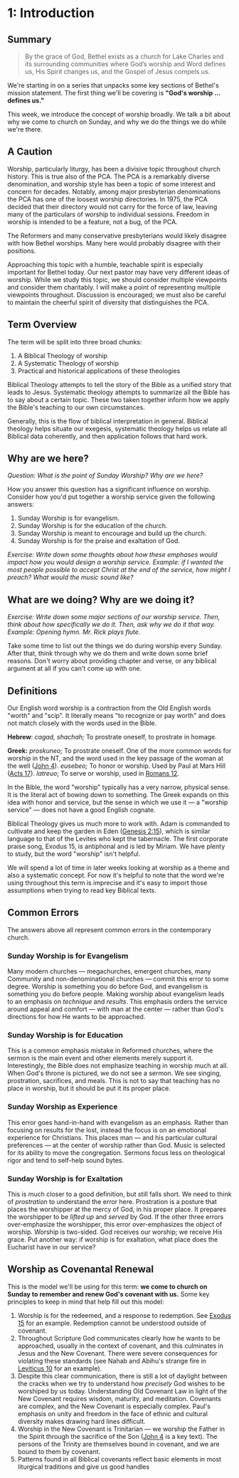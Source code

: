 # 1: Introduction

## Summary

> By the grace of God, Bethel exists as a church for Lake Charles and its surrounding communities where God’s worship and Word defines us, His Spirit changes us, and the Gospel of Jesus compels us.

We're starting in on a series that unpacks some key sections of Bethel's mission statement. The first thing we'll be covering is **"God's worship ... defines us."**

This week, we introduce the concept of worship broadly. We talk a bit about why we come to church on Sunday, and why we do the things we do while we're there.

## A Caution

Worship, particularly liturgy, has been a divisive topic throughout church history. This is true also of the PCA. The PCA is a remarkably diverse denomination, and worship style has been a topic of some interest and concern for decades. Notably, among major presbyterian denominations the PCA has one of the loosest worship directories. In 1975, the PCA decided that their directory would not carry for the force of law, leaving many of the particulars of worship to individual sessions. Freedom in worship is intended to be a feature, not a bug, of the PCA.

The Reformers and many conservative presbyterians would likely disagree with how Bethel worships. Many here would probably disagree with their positions.

Approaching this topic with a humble, teachable spirit is especially important for Bethel today. Our next pastor may have very different ideas of worship. While we study this topic, we should consider multiple viewpoints and consider them charitably. I will make a point of representing multiple viewpoints throughout. Discussion is encouraged; we must also be careful to maintain the cheerful spirit of diversity that distinguishes the PCA.

## Term Overview

The term will be split into three broad chunks:

1. A Biblical Theology of worship
2. A Systematic Theology of worship
3. Practical and historical applications of these theologies

Biblical Theology attempts to tell the story of the Bible as a unified story that leads to Jesus. Systematic theology attempts to summarize all the Bible has to say about a certain topic. These two taken together inform how we apply the Bible's teaching to our own circumstances.

Generally, this is the flow of biblical interpretation in general. Biblical theology helps situate our exegesis, systematic theology helps us relate all Biblical data coherently, and then application follows that hard work.

## Why are we here?

_Question: What is the point of Sunday Worship? Why are we here?_

How you answer this question has a significant influence on worship. Consider how you'd put together a worship service given the following answers:

1. Sunday Worship is for evangelism.
2. Sunday Worship is for the education of the church.
3. Sunday Worship is meant to encourage and build up the church.
4. Sunday Worship is for the praise and exaltation of God.

_Exercise: Write down some thoughts about how these emphases would impact how you would design a worship service. Example: if I wanted the most people possible to accept Christ at the end of the service, how might I preach? What would the music sound like?_

## What are we doing? Why are we doing it?

_Exercise: Write down some major sections of our worship service. Then, think about how specifically we do it. Then, ask why we do it that way. Example: Opening hymn. Mr. Rick plays flute._

Take some time to list out the things we do during worship every Sunday. After that, think through why we do them and write down some brief reasons. Don't worry about providing chapter and verse, or any biblical argument at all if you can't come up with one.

##  Definitions

Our English word worship is a contraction from the Old English words "worth" and "scip". It literally means "to recognize or pay worth" and does not match closely with the words used in the Bible.

**Hebrew**: _cagad, shachah;_ To prostrate oneself, to prostrate in homage.

**Greek:** _proskuneo;_ To prostrate oneself. One of the more common words for worship in the NT, and the word used in the key passage of the woman at the well ([John 4](https://www.biblegateway.com/passage/?search=John+4&version=NASB)). _eusebeo;_ To honor or worship. Used by Paul at Mars Hill ([Acts 17](https://www.biblegateway.com/passage/?search=Acts+17&version=NASB)). _latreuo_; To serve or worship, used in [Romans 12](https://www.biblegateway.com/passage/?search=Romans+12&version=NASB).

In the Bible, the word "worship" typically has a very narrow, physical sense. It is the literal act of bowing down to something. The Greek expands on this idea with honor and service, but the sense in which we use it — a "worship service" — does not have a good English cognate.

Biblical Theology gives us much more to work with. Adam is commanded to cultivate and keep the garden in Eden ([Genesis 2:15](https://biblehub.com/nasb/genesis/2.htm)), which is similar language to that of the Levites who kept the tabernacle. The first corporate praise song, Exodus 15, is antiphonal and is led by Miriam. We have plenty to study, but the word "worship" isn't helpful.

We will spend a lot of time in later weeks looking at worship as a theme and also a systematic concept. For now it's helpful to note that the word we're using throughout this term is imprecise and it's easy to import those assumptions when trying to read key Biblical texts.

## Common Errors

The answers above all represent common errors in the contemporary church.

### Sunday Worship is for Evangelism

Many modern churches — megachurches, emergent churches, many Community and non-denominational churches — commit this error to some degree. Worship is something you do before God, and evangelism is something you do before people. Making worship about evangelism leads to an emphasis on _technique_ and _results_. This emphasis orders the service around appeal and comfort — with man at the center — rather than God's directions for how He wants to be approached.

### Sunday Worship is for Education

This is a common emphasis mistake in Reformed churches, where the sermon is the main event and other elements merely support it. Interestingly, the Bible does not emphasize teaching in worship much at all. When God's throne is pictured, we do not see a sermon. We see singing, prostration, sacrifices, and meals. This is not to say that teaching has no place in worship, but it should be put it its proper place.

### Sunday Worship as Experience

This error goes hand-in-hand with evangelism as an emphasis. Rather than focusing on results for the lost, instead the focus is on an emotional experience for Christians. This places man — and his particular cultural preferences — at the center of worship rather than God. Music is selected for its ability to move the congregation. Sermons focus less on theological rigor and tend to self-help sound bytes.

### Sunday Worship is for Exaltation

This is much closer to a good definition, but still falls short. We need to think of _prostration_ to understand the error here. Prostration is a posture that places the worshipper at the mercy of God, in his proper place. It prepares the worshipper to be _lifted up_ and _served_ by God. If the other three errors over-emphasize the worshipper, this error over-emphasizes the object of worship. Worship is two-sided. God receives our worship; we receive His grace. Put another way: if worship is for exaltation, what place does the Eucharist have in our service?

## Worship as Covenantal Renewal

This is the model we'll be using for this term: **we come to church on Sunday to remember and renew God's covenant with us.** Some key principles to keep in mind that help fill out this model:

1. Worship is for the redeemed, and a response to redemption. See [Exodus 15](https://www.biblegateway.com/passage/?search=Exodus+15&version=NASB) for an example. Redemption cannot be understood outside of covenant.
2. Throughout Scripture God communicates clearly how he wants to be approached, usually in the context of covenant, and this culminates in Jesus and the New Covenant. There were severe consequences for violating these standards (see Nahab and Abihu's strange fire in [Leviticus 10](https://biblehub.com/nasb/leviticus/10.htm) for an example).
3. Despite this clear communication, there is still a lot of daylight between the cracks when we try to understand how _precisely_ God wishes to be worshiped by us today. Understanding Old Covenant Law in light of the New Covenant requires wisdom, maturity, and meditation. Covenants are complex, and the New Covenant is especially complex. Paul's emphasis on unity and freedom in the face of ethnic and cultural diversity makes drawing hard lines difficult.
4. Worship in the New Covenant is Trinitarian — we worship the Father in the Spirit through the sacrifice of the Son ([John 4](https://biblehub.com/nasb/john/4.htm) is a key text). The persons of the Trinity are themselves bound in covenant, and we are bound to them by covenant.
5. Patterns found in all Biblical covenants reflect basic elements in most liturgical traditions and give us good handles
